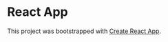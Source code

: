 # React App

This project was bootstrapped with [Create React App](https://github.com/facebook/create-react-app).
